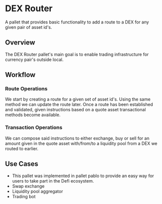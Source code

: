 # DEX Router

A pallet that provides basic functionality to add a route to a DEX for any given pair of asset id's.

## Overview

The DEX Router pallet's main goal is to enable trading infrastructure for currency pair's outside local.

## Workflow

### Route Operations
We start by creating a route for a given set of asset id's. Using the same method we can update the route later. Once a route has been established and validated, given instructions based on a quote asset transactional methods become available.

### Transaction Operations

We can compose said instructions to either exchange, buy or sell for an amount given in the quote asset with/from/to a liquidity pool from a DEX we routed to earlier.

## Use Cases

- This pallet was implemented in pallet pablo to provide an easy way for users to take part in the Defi ecosystem.
- Swap exchange
- Liquidity pool aggregator
- Trading bot